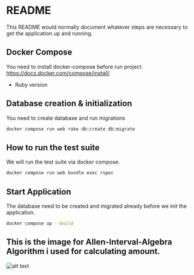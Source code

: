 # README

This README would normally document whatever steps are necessary to get the
application up and running.

## Docker Compose
You need to install docker-compose before run project. https://docs.docker.com/compose/install/

* Ruby version

## Database creation & initialization
You need to create database and run migrations

```bash
docker compose run web rake db:create db:migrate
```

## How to run the test suite
We will run the test suite via docker compose.

```bash
docker compose run web bundle exec rspec
```

## Start Application
The database need to be created and migrated already before we init the application.

```bash
docker compose up --build
```

## This is the image for Allen-Interval-Algebra Algorithm i used for calculating amount.
![alt text](https://i.stack.imgur.com/0c6q0.png)
